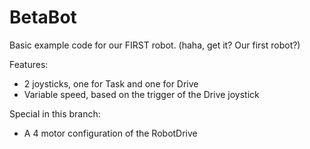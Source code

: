 BetaBot
=======

Basic example code for our FIRST robot. (haha, get it? Our first robot?)

Features:
  - 2 joysticks, one for Task and one for Drive
  - Variable speed, based on the trigger of the Drive joystick
  
Special in this branch:
  - A 4 motor configuration of the RobotDrive
